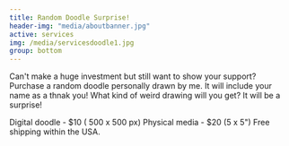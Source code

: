 ```yaml
---
title: Random Doodle Surprise!
header-img: "media/aboutbanner.jpg"
active: services
img: /media/servicesdoodle1.jpg
group: bottom
---
```


Can't make a huge investment but still want to show your support? Purchase a random doodle personally drawn by me. It will include your name as a thnak you! What kind of weird drawing will you get? It will be a surprise!

Digital doodle - $10 ( 500 x 500 px)
Physical media - $20 (5 x 5") Free shipping within the USA.

